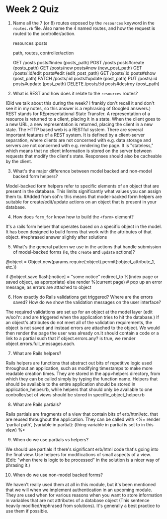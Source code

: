 # Week 2 Quiz
1. Name all the 7 (or 8) routes exposed by the `resources` keyword in the `routes.rb` file. Also name the 4 named routes, and how the request is routed to the controller/action.

	resources :posts

	path, routes, controller/action

	GET /posts posts#index (posts_path)
	POST /posts posts#create (posts_path)
	GET /posts/new posts#new (new_post_path) 
	GET /posts/:id/edit posts#edit (edit_post_path)
	GET /posts/:id posts#show (post_path) 
	PATCH /posts/:id posts#update (post_path)
	PUT /posts/:id posts#update (post_path)
	DELETE /posts/:id posts#destroy (post_path)

2. What is REST and how does it relate to the `resources` routes?

(Did we talk about this during the week? I frankly don't recall it and don't see it in my notes, so this answer is a rephrasing of Googled answers.)
REST stands for REpresentational State Transfer. A representation of a resource is returned to a client, placing it in a state. When the client goes to a new URL, a new representation is returned, placing the client in a new state. The HTTP based web is a RESTful system. There are several important features of a REST system. It is defined by a client-server separation, where clients are not concerned with e.g. data storage and servers are not concerned with e.g. rendering the page. It is "stateless," which means that no client information is stored on the server between requests that modify the client's state. Responses should also be cacheable by the client.

3. What's the major difference between model backed and non-model backed form helpers?

Model-backed form helpers refer to specific elements of an object that are present in the
database. This limits significantly what values you can assign them to. #Added from sol'n: this means that model-backed form helpers are suitable for create/edit/update actions on an object that is present in your database.

4. How does `form_for` know how to build the `<form>` element?

It's a rails form helper that operates based on a specific object in the model. It has been designed to build forms that work with the attributes of that object. #rephrased answer slightly after solutions

5. What's the general pattern we use in the actions that handle submission of model-backed forms (ie, the `create` and `update` actions)?

@object = Object.new(params.require(:object).permit(:object_attribute_1, etc.))

if @object.save
	flash[:notice] = "some notice"
	redirect_to %(index page or saved object, as appropriate)
else
	render %(current page) # pop up an error message, as errors are attached to object

6. How exactly do Rails validations get triggered? Where are the errors saved? How do we show the validation messages on the user interface?

The required validations are set up for an object at the model layer (edit w/sol'n: and are triggered when the application tries to hit the database.) If an object's attributes do not meet all of the validation requirements, the object is not saved and instead errors are attached to the object. We would then render the page the user was already on.It should contain a code or a link to a partial such that if object.errors.any? is true, we render object.errors.full_messages.each.

7. What are Rails helpers?

Rails helpers are functions that abstract out bits of repetitive logic used throughout an application, such as modifying timestamps to make more readable creation times. They are stored in the app>helpers directory, from which they can be called simply by typing the function name. Helpers that should be available to the entire application should be stored in application_helper.rb, while helpers that should only be available to one controller/set of views should be stored in specific_object_helper.rb

8. What are Rails partials?

Rails partials are fragments of a view that contain bits of erb/html/etc. that are reused throughout the application. They can be called with <%= render 'partial path', (variable in partial): (thing variable in partial is set to in this view) %>

9. When do we use partials vs helpers?

We should use partials if there's significant erb/html code that's going into the final view. Use helpers for modifications of small aspects of a view. (Edit: "when there is logic to be processed" in the solution is a nicer way of phrasing it.)

10. When do we use non-model backed forms?

We haven't really used them at all in this module, but it's been mentioned that we will when we implement authentication in an upcoming module. They are used when for various reasons when you want to store information in variables that are not attributes of a database object (This sentence heavily modified/rephrased from solutions). It's generally a best practice to use them if possible.